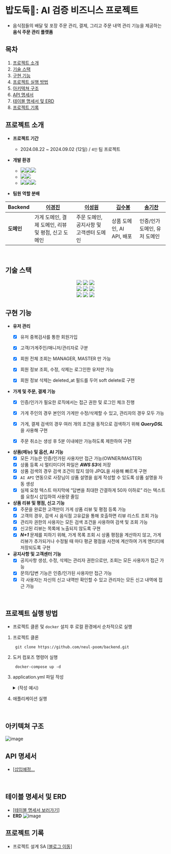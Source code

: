 # 밥도둑🍚: AI 검증 비즈니스 프로젝트
- 음식점들의 배달 및 포장 주문 관리, 결제, 그리고 주문 내역 관리 기능을 제공하는 **음식 주문 관리 플랫폼**


## 목차
1. [프로젝트 소개](#프로젝트-소개)
2. [기술 스택](#기술-스택)
3. [구현 기능](#구현-기능)
4. [프로젝트 실행 방법](#프로젝트-실행-방법)
5. [아키텍쳐 구조](#아키텍쳐-구조)
6. [API 명세서](#api-명세서)
7. [테이블 명세서 및 ERD](#테이블-명세서-및-erd)
8. [프로젝트 기록](#프로젝트-기록)


## 프로젝트 소개
- **프로젝트 기간** 
  - 2024.08.22 ~ 2024.09.02 (12일) / `4인` 팀 프로젝트
    
- **개발 환경** 
  - <img src="https://img.shields.io/badge/Framework-%23121011?style=for-the-badge"><img src="https://img.shields.io/badge/springboot-6DB33F?style=for-the-badge&logo=springboot&logoColor=white"><img src="https://img.shields.io/badge/3.3.3-515151?style=for-the-badge">
  - <img src="https://img.shields.io/badge/Build-%23121011?style=for-the-badge"><img src="https://img.shields.io/badge/Gradle-02303A?style=for-the-badge&logo=Gradle&logoColor=white">
  - <img src="https://img.shields.io/badge/Language-%23121011?style=for-the-badge"><img src="https://img.shields.io/badge/java-%23ED8B00?style=for-the-badge&logo=openjdk&logoColor=white"><img src="https://img.shields.io/badge/17-515151?style=for-the-badge">


- **팀원 역할 분배**

| **Backend** | [이경진](https://github.com/kyungjinleelee)                         | [이성원](https://github.com/lsw71311)                       | [김수봉](https://github.com/bongbongbon)               | [송기찬](https://github.com/gichan-song)                        |
|-------------|------------------------------------|----------------------------------|--------------------------|-----------------------------------|
| **도메인**  | 가게 도메인, 결제 도메인, 리뷰 및 평점, 신고 도메인           | 주문 도메인, 공지사항 및 고객센터 도메인 | 상품 도메인, AI API, 배포          | 인증/인가 도메인, 유저 도메인      |

<br>

## 기술 스택
<div align=center> 
  <img src="https://img.shields.io/badge/java-007396?style=for-the-badge&logo=java&logoColor=white"> 
  <img src="https://img.shields.io/badge/springboot-6DB33F?style=for-the-badge&logo=springboot&logoColor=white">
  <img src="https://img.shields.io/badge/Spring Security-6DB33F?style=for-the-badge&logo=Spring Security&logoColor=white">
  <br>
  <img src="https://img.shields.io/badge/PostgreSQL-4479A1?style=for-the-badge&logo=PostgreSQL&logoColor=white">
  <img src="https://img.shields.io/badge/springDataJPA-90E59A?style=for-the-badge&logo=springboot&logoColor=white">
  <img src="https://img.shields.io/badge/Amazon%20S3-F36D00?style=for-the-badge&logo=Amazon%20S3&logoColor=white">
  <br>
  <img src="https://img.shields.io/badge/git-F05032?style=for-the-badge&logo=git&logoColor=white">
  <img src="https://img.shields.io/badge/githubactions-2088FF?style=for-the-badge&logo=githubactions&logoColor=white">
  <img src="https://img.shields.io/badge/Docker-2496ED?style=for-the-badge&logo=Docker&logoColor=white">
  
  <br>
</div>

## 구현 기능
- **유저 관리**
   - [x] 유저 중복검사를 통한 회원가입
   - [x] 고객/가게주인/매니저/관리자로 구분
   - [x] 회원 전체 조회는 MANAGER, MASTER 만 가능
   - [x] 회원 정보 조회, 수정, 삭제는 로그인한 유저만 가능
   - [x] 회원 정보 삭제는 deleted_at 필드를 두어 soft delete로 구현


- **가게 및 주문, 결제 기능**
   - [x] 인증/인가가 필요한 로직에서는 접근 권한 및 로그인 체크 진행
   - [x] 가게 주인의 경우 본인의 가게만 수정/삭제할 수 있고, 관리자의 경우 모두 가능
   - [x] 가게, 결제 검색의 경우 여러 개의 조건을 동적으로 검색하기 위해 ***QueryDSL***을 사용해 구현
   - [x] 주문 취소는 생성 후 5분 이내에만 가능하도록 제한하여 구현


- **상품(메뉴) 및 옵션, AI 기능**
   - [x] 모든 기능은 인증/인가된 사용자만 접근 가능(OWNER/MASTER)
   - [x] 상품 등록 시 멀티미디어 파일은 ***AWS S3***에 저장
   - [x] 상품 검색의 경우 검색 조건이 많지 않아 JPQL을 사용해 빠르게 구현
   - [x] `AI API` 연동으로 사장님이 상품 설명을 쉽게 작성할 수 있도록 상품 설명을 자동 생성
   - [x] 실제 요청 텍스트 마지막에 “답변을 최대한 간결하게 50자 이하로” 라는 텍스트를 요청시 삽입하여 사용량 줄임
 
- **상품 리뷰 및 평점, 신고 기능**
   - [x] 주문을 완료한 고객만이 가게 상품 리뷰 및 평점 등록 가능
   - [x] 고객의 경우, 검색 시 음식점 고유값을 통해 호출하면 리뷰 리스트 조회 가능
   - [x] 관리자 권한의 사용자는 모든 검색 조건을 사용하여 검색 및 조회 가능
   - [x] 신고된 리뷰는 목록에 노출되지 않도록 구현
   - [x] ***N+1*** 문제를 피하기 위해, 가게 목록 조회 시 상품 평점을 계산하지 않고, 가게 리뷰가 추가되거나 수정될 때 마다 평균 평점을 사전에 계산하여 가게 엔티티에 저장되도록 구현

 - **공지사항 및 고객센터 기능**
   - [x] 공지사항 생성, 수정, 삭제는 관리자 권한으로만, 조회는 모든 사용자가 접근 가능
   - [x] 문의/답변 기능은 인증/인가된 사용자만 접근 가능
   - [x] 각 사용자는 자신의 신고 내역만 확인할 수 있고 관리자는 모든 신고 내역에 접근 가능

<br>

## 프로젝트 실행 방법
- 프로젝트 클론 및 `docker` 설치 후 로컬 환경에서 순차적으로 실행
1. 프로젝트 클론

   ```
    git clone https://github.com/neul-poom/backend.git
    ```


2. 도커 컴포즈 명령어 실행

   ```
    docker-compose up -d
   ```

3. application.yml 파일 작성
   <details>
   <summary>(작성 예시)</summary>

   ```yaml
   spring:
      application:
        name: Bob-doduk

    datasource:
    url: 
    username: 
    password: 
    driver-class-name: 

    jpa:
      hibernate:
        ddl-auto:                                   
        dialect: 
      show-sql:                                    

    sql:
      init:
        mode:                                       
    jwt:
      secret:
        key: 
  
   
4. 애플리케이션 실행
<br>

## 아키텍쳐 구조
![image](https://github.com/user-attachments/assets/7b7bfb81-769c-4fc7-9a05-fc98affff6de)


## API 명세서 
- [[삽입예정...]()
<br>


## 테이블 명세서 및 ERD 
- [[테이블 명세서 보러가기]](https://www.notion.so/teamsparta/9800a5471fda430184fc312cfb223518)
- **ERD**
![image](https://github.com/user-attachments/assets/f7665dbe-5fab-4191-b8d0-61784279aadb)



## 프로젝트 기록 
- 프로젝트 설계 SA [[블로그 이동]](https://developer-jinnie.tistory.com/87)

